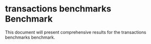 # transactions benchmarks Benchmark

This document will present comprehensive results for the transactions benchmarks benchmark.
